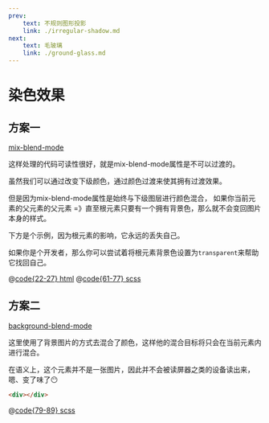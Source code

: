 ```yaml
---
prev: 
    text: 不规则图形投影
    link: ./irregular-shadow.md
next: 
    text: 毛玻璃
    link: ./ground-glass.md
---
```


# 染色效果

## 方案一
[mix-blend-mode](https://developer.mozilla.org/zh-CN/docs/Web/CSS/mix-blend-mode)

这样处理的代码可读性很好，就是mix-blend-mode属性是不可以过渡的。

虽然我们可以通过改变下级颜色，通过颜色过渡来使其拥有过渡效果。

但是因为mix-blend-mode属性是始终与下级图层进行颜色混合，
如果你当前元素的父元素的父元素 =》直至根元素只要有一个拥有背景色，那么就不会变回图片本身的样式。

下方是个示例，因为根元素的影响，它永远的丢失自己。

如果你是个开发者，那么你可以尝试着将根元素背景色设置为`transparent`来帮助它找回自己。
<css-dyeing :style="{ 'margin': '1rem auto' }" />

@[code{22-27} html](../.vuepress/components/css-dyeing.vue)
@[code{61-77} scss](../.vuepress/components/css-dyeing.vue)

## 方案二
[background-blend-mode](https://developer.mozilla.org/zh-CN/docs/Web/CSS/background-blend-mode)

这里使用了背景图片的方式去混合了颜色，这样他的混合目标将只会在当前元素内进行混合。

在语义上，这个元素并不是一张图片，因此并不会被读屏器之类的设备读出来，嗯、变了味了😶

<css-dyeing mode="background-blend-mode" :style="{ 'margin': '1rem auto' }" />

``` html
<div></div>
```
@[code{79-89} scss](../.vuepress/components/css-dyeing.vue)
